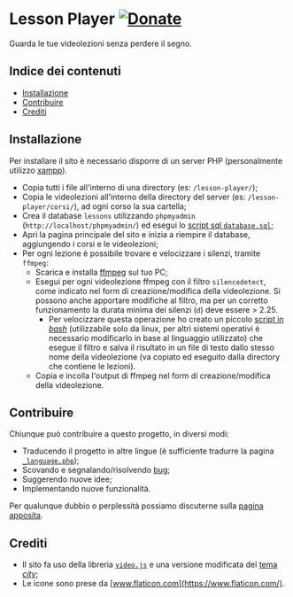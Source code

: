 # Lesson Player [![Donate](https://img.shields.io/badge/donate-paypal-blue.svg)](https://www.paypal.com/paypalme/VincenzoPadula)
Guarda le tue videolezioni senza perdere il segno.

## Indice dei contenuti
  - [Installazione](#installazione)
  - [Contribuire](#contribuire)
  - [Crediti](#crediti)

## Installazione
Per installare il sito è necessario disporre di un server PHP (personalmente utilizzo [xampp](https://www.apachefriends.org/download.html)).
* Copia tutti i file all'interno di una directory (es: ``/lesson-player/``);
* Copia le videolezioni all'interno della directory del server (es: ``/lesson-player/corsi/``), ad ogni corso la sua cartella;
* Crea il database `lessons` utilizzando ``phpmyadmin`` (``http://localhost/phpmyadmin/``) ed esegui lo [script sql ``database.sql``](https://github.com/padvincenzo/lesson-player/blob/main/database.sql);
* Apri la pagina principale del sito e inizia a riempire il database, aggiungendo i corsi e le videolezioni;
* Per ogni lezione è possibile trovare e velocizzare i silenzi, tramite ``ffmpeg``:
  * Scarica e installa [ffmpeg](https://ffmpeg.org/) sul tuo PC;
  * Esegui per ogni videolezione ffmpeg con il filtro ``silencedetect``, come indicato nel form di creazione/modifica della videolezione. Si possono anche apportare modifiche al filtro, ma per un corretto funzionamento la durata minima dei silenzi (``d``) deve essere > 2.25.
    * Per velocizzare questa operazione ho creato un piccolo [script in _bash_](https://github.com/padvincenzo/lesson-player/blob/main/silences.sh) (utilizzabile solo da linux, per altri sistemi operativi è necessario modificarlo in base al linguaggio utilizzato) che esegue il filtro e salva il risultato in un file di testo dallo stesso nome della videolezione (va copiato ed eseguito dalla directory che contiene le lezioni).
  * Copia e incolla l'output di ffmpeg nel form di creazione/modifica della videolezione.

## Contribuire
Chiunque può contribuire a questo progetto, in diversi modi:
* Traducendo il progetto in altre lingue (è sufficiente tradurre la pagina [``_language.php``](https://github.com/padvincenzo/lesson-player/blob/main/_language.php));
* Scovando e segnalando/risolvendo [bug](https://github.com/padvincenzo/lesson-player/issues);
* Suggerendo nuove idee;
* Implementando nuove funzionalità.

Per qualunque dubbio o perplessità possiamo discuterne sulla [pagina apposita](https://github.com/padvincenzo/lesson-player/discussions).

## Crediti
* Il sito fa uso della libreria [``video.js``](https://videojs.com/) e una versione modificata del [tema _city_](https://github.com/videojs/themes);
* Le icone sono prese da [www.flaticon.com](https://www.flaticon.com/).
